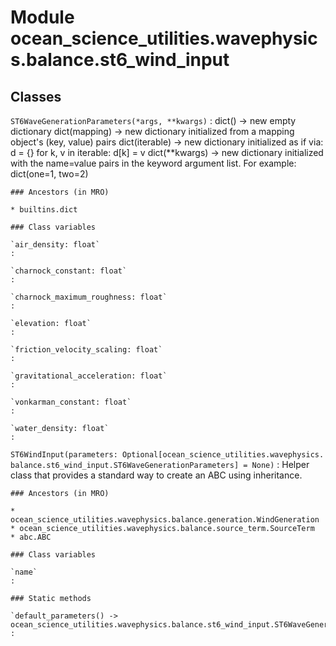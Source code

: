Module ocean_science_utilities.wavephysics.balance.st6_wind_input
=================================================================

Classes
-------

`ST6WaveGenerationParameters(*args, **kwargs)`
:   dict() -> new empty dictionary
    dict(mapping) -> new dictionary initialized from a mapping object's
        (key, value) pairs
    dict(iterable) -> new dictionary initialized as if via:
        d = {}
        for k, v in iterable:
            d[k] = v
    dict(**kwargs) -> new dictionary initialized with the name=value pairs
        in the keyword argument list.  For example:  dict(one=1, two=2)

    ### Ancestors (in MRO)

    * builtins.dict

    ### Class variables

    `air_density: float`
    :

    `charnock_constant: float`
    :

    `charnock_maximum_roughness: float`
    :

    `elevation: float`
    :

    `friction_velocity_scaling: float`
    :

    `gravitational_acceleration: float`
    :

    `vonkarman_constant: float`
    :

    `water_density: float`
    :

`ST6WindInput(parameters: Optional[ocean_science_utilities.wavephysics.balance.st6_wind_input.ST6WaveGenerationParameters] = None)`
:   Helper class that provides a standard way to create an ABC using
    inheritance.

    ### Ancestors (in MRO)

    * ocean_science_utilities.wavephysics.balance.generation.WindGeneration
    * ocean_science_utilities.wavephysics.balance.source_term.SourceTerm
    * abc.ABC

    ### Class variables

    `name`
    :

    ### Static methods

    `default_parameters() ‑> ocean_science_utilities.wavephysics.balance.st6_wind_input.ST6WaveGenerationParameters`
    :
